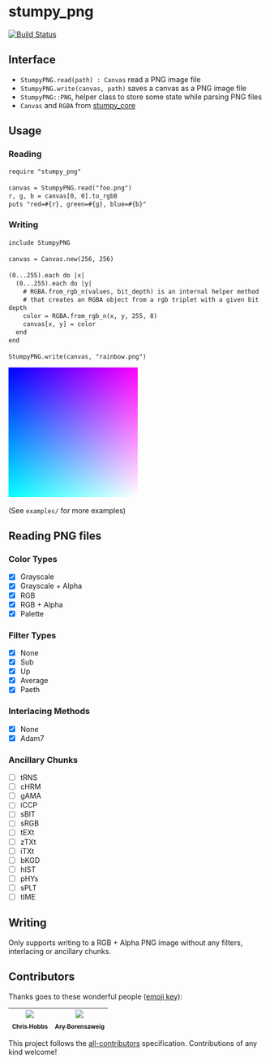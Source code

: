 # stumpy_png
[![Build Status](https://travis-ci.org/l3kn/stumpy_png.svg?branch=master)](https://travis-ci.org/l3kn/stumpy_png)

## Interface

* `StumpyPNG.read(path) : Canvas` read a PNG image file
* `StumpyPNG.write(canvas, path)` saves a canvas as a PNG image file
* `StumpyPNG::PNG`, helper class to store some state while parsing PNG files
* `Canvas` and `RGBA` from [stumpy_core](https://github.com/l3kn/stumpy_core)

## Usage

### Reading

``` crystal
require "stumpy_png"

canvas = StumpyPNG.read("foo.png")
r, g, b = canvas[0, 0].to_rgb8
puts "red=#{r}, green=#{g}, blue=#{b}"
```

### Writing

``` crystal
include StumpyPNG

canvas = Canvas.new(256, 256)

(0...255).each do |x|
  (0...255).each do |y|
    # RGBA.from_rgb_n(values, bit_depth) is an internal helper method
    # that creates an RGBA object from a rgb triplet with a given bit depth
    color = RGBA.from_rgb_n(x, y, 255, 8)
    canvas[x, y] = color
  end
end

StumpyPNG.write(canvas, "rainbow.png")
```

![PNG image with a color gradient](examples/rainbow.png)

(See `examples/` for more examples)

## Reading PNG files

### Color Types

- [x] Grayscale
- [x] Grayscale + Alpha
- [x] RGB
- [x] RGB + Alpha
- [x] Palette

### Filter Types

- [x] None
- [x] Sub
- [x] Up
- [x] Average
- [x] Paeth

### Interlacing Methods

- [x] None
- [x] Adam7

### Ancillary Chunks

- [ ] tRNS
- [ ] cHRM
- [ ] gAMA
- [ ] iCCP
- [ ] sBIT
- [ ] sRGB
- [ ] tEXt
- [ ] zTXt
- [ ] iTXt
- [ ] bKGD
- [ ] hIST
- [ ] pHYs
- [ ] sPLT
- [ ] tIME

## Writing

Only supports writing to a RGB + Alpha PNG image
without any filters, interlacing or ancillary chunks.

## Contributors

Thanks goes to these wonderful people ([emoji key](https://github.com/kentcdodds/all-contributors#emoji-key)):

<!-- ALL-CONTRIBUTORS-LIST:START - Do not remove or modify this section -->
| [<img src="https://avatars.githubusercontent.com/u/2788811?v=3" width="100px;"/><br /><sub>Chris Hobbs</sub>](http://www.rx14.co.uk)<br /> | [<img src="https://avatars.githubusercontent.com/u/209371?v=3" width="100px;"/><br /><sub>Ary Borenszweig</sub>](http://manas.com.ar)<br /> |
| :---: | :---: |
<!-- ALL-CONTRIBUTORS-LIST:END -->

This project follows the [all-contributors](https://github.com/kentcdodds/all-contributors) specification. Contributions of any kind welcome!